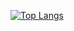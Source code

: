 [![Top Langs](https://github-readme-stats.vercel.app/api/top-langs/?username=RanchOrCoolRanch)](https://github.com/anuraghazra/github-readme-stats)
